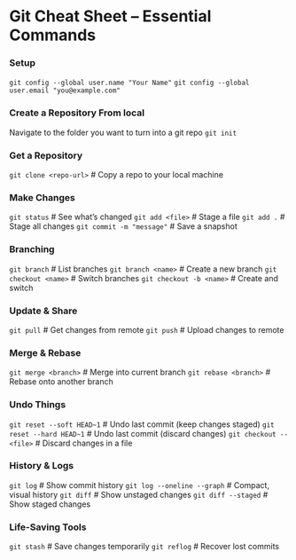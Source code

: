 # Git Cheat Sheet – Essential Commands
### Setup
`git config --global user.name "Your Name"`
`git config --global user.email "you@example.com"`

### Create a Repository From local
Navigate to the folder you want to turn into a git repo
`git init`

### Get a Repository

`git clone <repo-url>`      # Copy a repo to your local machine

### Make Changes

`git status`                # See what’s changed
`git add <file>`           # Stage a file
`git add .`                 # Stage all changes
`git commit -m "message"`   # Save a snapshot

### Branching

`git branch`               # List branches
`git branch <name>`         # Create a new branch
`git checkout <name>`       # Switch branches
`git checkout -b <name>`    # Create and switch

### Update & Share

`git pull`                  # Get changes from remote
`git push`                  # Upload changes to remote

### Merge & Rebase

`git merge <branch>`        # Merge into current branch
`git rebase <branch>`       # Rebase onto another branch

### Undo Things

`git reset --soft HEAD~1`   # Undo last commit (keep changes staged)
`git reset --hard HEAD~1`   # Undo last commit (discard changes)
`git checkout -- <file>`    # Discard changes in a file

### History & Logs

`git log`                   # Show commit history
`git log --oneline --graph` # Compact, visual history
`git diff`                  # Show unstaged changes
`git diff --staged`         # Show staged changes

### Life-Saving Tools

`git stash`                 # Save changes temporarily
`git reflog`                # Recover lost commits
